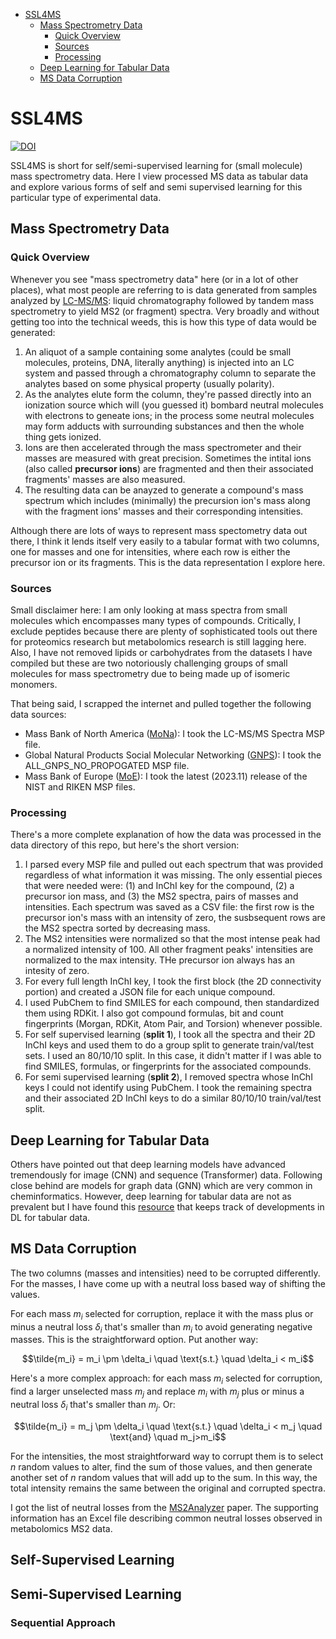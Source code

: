 <!-- @import "[TOC]" {cmd="toc" depthFrom=1 depthTo=6 orderedList=False} -->

<!-- code_chunk_output -->

- [SSL4MS](#ssl4ms)
  - [Mass Spectrometry Data](#mass-spectrometry-data)
    - [Quick Overview](#quick-overview)
    - [Sources](#sources)
    - [Processing](#processing)
  - [Deep Learning for Tabular Data](#deep-learning-for-tabular-data)
  - [MS Data Corruption](#ms-data-corruption)

<!-- /code_chunk_output -->


# SSL4MS
[![DOI](https://zenodo.org/badge/721344082.svg)](https://zenodo.org/doi/10.5281/zenodo.10419946)

SSL4MS is short for self/semi-supervised learning for (small molecule) mass spectrometry data. Here I view processed MS data as tabular data and explore various forms of self and semi supervised learning for this particular type of experimental data.


## Mass Spectrometry Data

### Quick Overview
Whenever you see "mass spectrometry data" here (or in a lot of other places), what most people are referring to is data generated from samples analyzed by [LC-MS/MS](https://en.wikipedia.org/wiki/Liquid_chromatography–mass_spectrometry): liquid chromatography followed by tandem mass spectrometry to yield MS2 (or fragment) spectra. Very broadly and without getting too into the technical weeds, this is how this type of data would be generated:
1. An aliquot of a sample containing some analytes (could be small molecules, proteins, DNA, literally anything) is injected into an LC system and passed through a chromatography column to separate the analytes based on some physical property (usually polarity).
2. As the analytes elute form the column, they're passed directly into an ionization source which will (you guessed it) bombard neutral molecules with electrons to geneate ions; in the process some neutral molecules may form adducts with surrounding substances and then the whole thing gets ionized.
3. Ions are then accelerated through the mass spectrometer and their masses are measured with great precision. Sometimes the intital ions (also called **precursor ions**) are fragmented and then their associated fragments' masses are also measured.
4. The resulting data can be anayzed to generate a compound's mass spectrum which includes (minimally) the precursion ion's mass along with the fragment ions' masses and their corresponding intensities.

Although there are lots of ways to represent mass spectometry data out there, I think it lends itself very easily to a tabular format with two columns, one for masses and one for intensities, where each row is either the precursor ion or its fragments. This is the data representation I explore here.

### Sources
Small disclaimer here: I am only looking at mass spectra from small molecules which encompasses many types of compounds. Critically, I exclude peptides because there are plenty of sophisticated tools out there for proteomics research but metabolomics research is still lagging here. Also, I have not removed lipids or carbohydrates from the datasets I have compiled but these are two notoriously challenging groups of small molecules for mass spectrometry due to being made up of isomeric monomers.

That being said, I scrapped the internet and pulled together the following data sources:
* Mass Bank of North America ([MoNa](https://mona.fiehnlab.ucdavis.edu/downloads)): I took the LC-MS/MS Spectra MSP file.
* Global Natural Products Social Molecular Networking ([GNPS](https://gnps-external.ucsd.edu/gnpslibrary)): I took the ALL_GNPS_NO_PROPOGATED MSP file.
* Mass Bank of Europe ([MoE](https://github.com/MassBank/MassBank-data/releases/)): I took the latest (2023.11) release of the NIST and RIKEN MSP files.

### Processing
There's a more complete explanation of how the data was processed in the data directory of this repo, but here's the short version:
1. I parsed every MSP file and pulled out each spectrum that was provided regardless of what information it was missing. The only essential pieces that were needed were: (1) and InChI key for the compound, (2) a precursor ion mass, and (3) the MS2 spectra, pairs of masses and intensities. Each spectrum was saved as a CSV file: the first row is the precursor ion's mass with an intensity of zero, the susbsequent rows are the MS2 spectra sorted by decreasing mass.
2. The MS2 intensities were normalized so that the most intense peak had a normalized intensity of 100. All other fragment peaks' intensities are normalized to the max intensity. THe precursor ion always has an intesity of zero.
3. For every full length InChI key, I took the first block (the 2D connectivity portion) and created a JSON file for each unique compound. 
4. I used PubChem to find SMILES for each compound, then standardized them using RDKit. I also got compound formulas, bit and count fingerprints (Morgan, RDKit, Atom Pair, and Torsion) whenever possible.
5. For self supervised learning (**split 1**), I took all the spectra and their 2D InChI keys and used them to do a group split to generate train/val/test sets. I used an 80/10/10 split. In this case, it didn't matter if I was able to find SMILES, formulas, or fingerprints for the associated compounds.
6. For semi supervised learning (**split 2**), I removed spectra whose InChI keys I could not identify using PubChem. I took the remaining spectra and their associated 2D InChI keys to do a similar 80/10/10 train/val/test split.

## Deep Learning for Tabular Data
Others have pointed out that deep learning models have advanced tremendously for image (CNN) and sequence (Transformer) data. Following close behind are models for graph data (GNN) which are very common in cheminformatics. However, deep learning for tabular data are not as prevalent but I have found this [resource](https://github.com/wwweiwei/awesome-self-supervised-learning-for-tabular-data) that keeps track of developments in DL for tabular data.



## MS Data Corruption
The two columns (masses and intensities) need to be corrupted differently. For the masses, I have come up with a neutral loss based way of shifting the values.

For each mass $m_i$ selected for corruption, replace it with the mass plus or minus a neutral loss $\delta_i$ that's smaller than $m_i$ to avoid generating negative masses. This is the straightforward option. Put another way: 

```math
\tilde{m_i} = m_i \pm \delta_i \quad \text{s.t.} \quad \delta_i < m_i
```

Here's a more complex approach: for each mass $m_i$ selected for corruption, find a larger unselected mass $m_j$ and replace $m_i$ with $m_j$ plus or minus a neutral loss $\delta_i$ that's smaller than $m_j$. Or: 

```math
\tilde{m_i} = m_j \pm \delta_i \quad \text{s.t.} \quad \delta_i < m_j \quad \text{and} \quad m_j>m_i
``````

For the intensities, the most straightforward way to corrupt them is to select $n$ random values to alter, find the sum of those values, and then generate another set of $n$ random values that will add up to the sum. In this way, the total intensity remains the same between the original and corrupted spectra.

I got the list of neutral losses from the [MS2Analyzer](https://pubs.acs.org/doi/10.1021/ac502818e) paper. The supporting information has an Excel file describing common neutral losses observed in metabolomics MS2 data.

## Self-Supervised Learning

## Semi-Supervised Learning

### Sequential Approach 